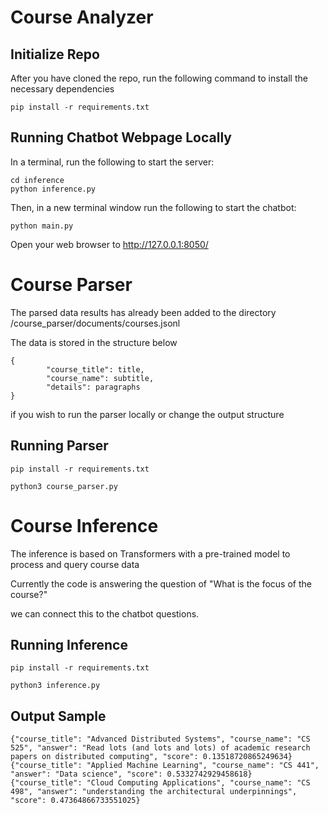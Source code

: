 # Course Analyzer

## Initialize Repo
After you have cloned the repo, run the following command to install the necessary dependencies

    pip install -r requirements.txt

## Running Chatbot Webpage Locally
In a terminal, run the following to start the server:

    cd inference
    python inference.py

Then, in a new terminal window run the following to start the chatbot:

    python main.py

Open your web browser to http://127.0.0.1:8050/

# Course Parser
The parsed data results has already been added to the directory /course_parser/documents/courses.jsonl

The data is stored in the structure below 
```
{
        "course_title": title,
        "course_name": subtitle,
        "details": paragraphs
}
```
if you wish to run the parser locally or change the output structure

## Running Parser 

```
pip install -r requirements.txt

python3 course_parser.py
```

# Course Inference
The inference is based on Transformers with a pre-trained model to process and query course data

Currently the code is answering the question of "What is the focus of the course?"

we can connect this to the chatbot questions.

## Running Inference 

```
pip install -r requirements.txt

python3 inference.py
```


## Output Sample 

```
{"course_title": "Advanced Distributed Systems", "course_name": "CS 525", "answer": "Read lots (and lots and lots) of academic research papers on distributed computing", "score": 0.13518720865249634}
{"course_title": "Applied Machine Learning", "course_name": "CS 441", "answer": "Data science", "score": 0.5332742929458618}
{"course_title": "Cloud Computing Applications", "course_name": "CS 498", "answer": "understanding the architectural underpinnings", "score": 0.47364866733551025}

```